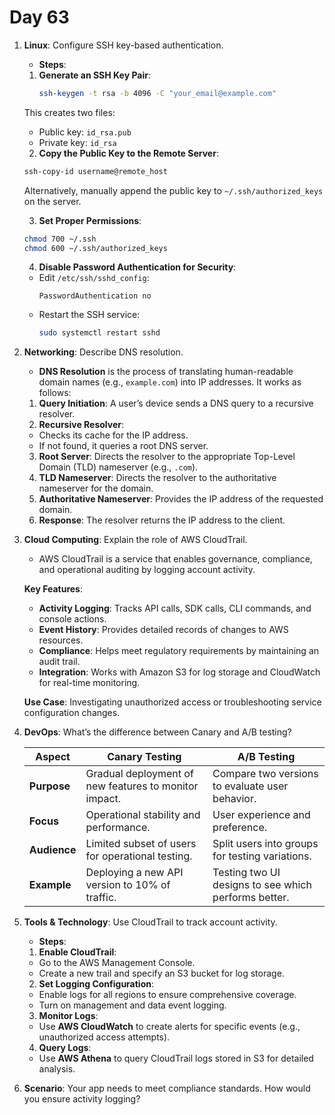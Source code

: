 # Day 63

1. **Linux**: Configure SSH key-based authentication.
   * **Steps**:  
    1. **Generate an SSH Key Pair**:
       ```bash
       ssh-keygen -t rsa -b 4096 -C "your_email@example.com"
       ```
      This creates two files:
    - Public key: `id_rsa.pub`
    - Private key: `id_rsa`
 
    2. **Copy the Public Key to the Remote Server**:
      ```bash
      ssh-copy-id username@remote_host
      ```
      Alternatively, manually append the public key to `~/.ssh/authorized_keys` on the server.
 
    3. **Set Proper Permissions**:
      ```bash
      chmod 700 ~/.ssh
      chmod 600 ~/.ssh/authorized_keys
      ```
    
    4. **Disable Password Authentication for Security**:
    - Edit `/etc/ssh/sshd_config`:
      ```
      PasswordAuthentication no
      ```
    - Restart the SSH service:
      ```bash
      sudo systemctl restart sshd
      ```


2. **Networking**: Describe DNS resolution.
   * **DNS Resolution** is the process of translating human-readable domain names (e.g., `example.com`) into IP addresses. It works as follows:
    1. **Query Initiation**: A user’s device sends a DNS query to a recursive resolver.
    2. **Recursive Resolver**:
    - Checks its cache for the IP address.
    - If not found, it queries a root DNS server.
    3. **Root Server**: Directs the resolver to the appropriate Top-Level Domain (TLD) nameserver (e.g., `.com`).
    4. **TLD Nameserver**: Directs the resolver to the authoritative nameserver for the domain.
    5. **Authoritative Nameserver**: Provides the IP address of the requested domain.
    6. **Response**: The resolver returns the IP address to the client.


3. **Cloud Computing**: Explain the role of AWS CloudTrail.
    - AWS CloudTrail is a service that enables governance, compliance, and operational auditing by logging account activity.  

   **Key Features**:
    - **Activity Logging**: Tracks API calls, SDK calls, CLI commands, and console actions.
    - **Event History**: Provides detailed records of changes to AWS resources.
    - **Compliance**: Helps meet regulatory requirements by maintaining an audit trail.
    - **Integration**: Works with Amazon S3 for log storage and CloudWatch for real-time monitoring.

   **Use Case**: Investigating unauthorized access or troubleshooting service configuration changes.


4. **DevOps**: What’s the difference between Canary and A/B testing?

   | **Aspect**         | **Canary Testing**                                   | **A/B Testing**                                 |
   |---------------------|-----------------------------------------------------|------------------------------------------------|
   | **Purpose**         | Gradual deployment of new features to monitor impact. | Compare two versions to evaluate user behavior.|
   | **Focus**           | Operational stability and performance.              | User experience and preference.               |
   | **Audience**        | Limited subset of users for operational testing.    | Split users into groups for testing variations.|
   | **Example**         | Deploying a new API version to 10% of traffic.      | Testing two UI designs to see which performs better.|


5. **Tools & Technology**: Use CloudTrail to track account activity.
   * **Steps**:  
    
    1. **Enable CloudTrail**:
    - Go to the AWS Management Console.
    - Create a new trail and specify an S3 bucket for log storage.
    
    2. **Set Logging Configuration**:
    - Enable logs for all regions to ensure comprehensive coverage.
    - Turn on management and data event logging.
    
    3. **Monitor Logs**:
    - Use **AWS CloudWatch** to create alerts for specific events (e.g., unauthorized access attempts).
    
    4. **Query Logs**:
    - Use **AWS Athena** to query CloudTrail logs stored in S3 for detailed analysis.


6. **Scenario**: Your app needs to meet compliance standards. How would you ensure activity logging?


